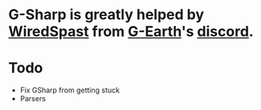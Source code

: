 # G-Sharp is greatly helped by [WiredSpast](https://github.com/WiredSpast) from [G-Earth](https://github.com/sirjonasxx/G-Earth)'s [discord](https://discord.com/invite/AVkcF8y).

# Todo
- Fix GSharp from getting stuck
- Parsers
